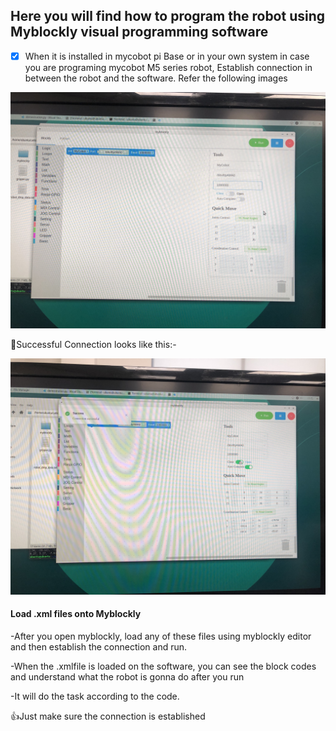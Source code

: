## **Here you will find how to program the robot using Myblockly visual programming software**

- [x] When it is installed in mycobot pi Base or in your own system in case you are programing mycobot M5 series robot, Establish connection in between the robot and the software. Refer the following images

![Communication Establishment](https://github.com/ayan-kundu/Mycobot-280-pi/blob/main/Demonstrations/IMG-1356.jpg)

:tada:Successful Connection looks like this:-

![Communication Established](https://github.com/ayan-kundu/Mycobot-280-pi/blob/main/Demonstrations/IMG-1358.jpg)

#### **Load .xml files onto Myblockly**

-After you open myblockly, load any of these files using myblockly editor and then establish the connection and run.

-When the .xmlfile is loaded on the software, you can see the block codes and understand what the robot is gonna do after you run

-It will do the task according to the code.

:+1:Just make sure the connection is established
